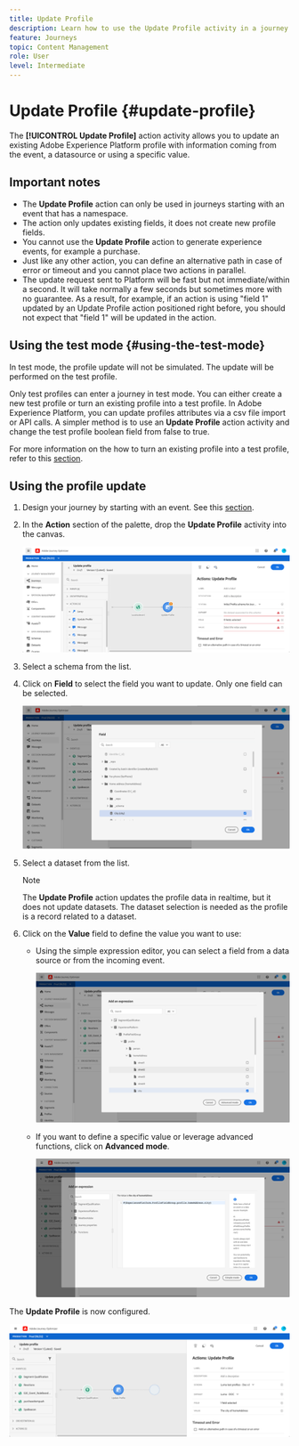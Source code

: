 ```yaml
---
title: Update Profile
description: Learn how to use the Update Profile activity in a journey
feature: Journeys
topic: Content Management
role: User
level: Intermediate
---
```

# Update Profile {#update-profile}

The **[!UICONTROL Update Profile]** action activity allows you to update an existing Adobe Experience Platform profile with information coming from the event, a datasource or using a specific value.

## Important notes

* The **Update Profile** action can only be used in journeys starting with an event that has a namespace.
* The action only updates existing fields, it does not create new profile fields.
* You cannot use the **Update Profile** action to generate experience events, for example a purchase.
* Just like any other action, you can define an alternative path in case of error or timeout and you cannot place two actions in parallel.
* The update request sent to Platform will be fast but not immediate/within a second. It will take normally a few seconds but sometimes more with no guarantee. As a result, for example, if an action is using "field 1" updated by an Update Profile action positioned right before, you should not expect that "field 1" will be updated in the action.

## Using the test mode {#using-the-test-mode}

In test mode, the profile update will not be simulated. The update will be performed on the test profile. 

Only test profiles can enter a journey in test mode. You can either create a new test profile or turn an existing profile into a test profile. In Adobe Experience Platform, you can update profiles attributes via a csv file import or API calls. A simpler method is to use an **Update Profile** action activity and change the test profile boolean field from false to true.

For more information on the how to turn an existing profile into a test profile, refer to this [section](../building-journeys/creating-test-profiles.md#create-test-profiles-csv).

## Using the profile update

1. Design your journey by starting with an event. See this [section](../building-journeys/journey.md).

1. In the **Action** section of the palette, drop the **Update Profile** activity into the canvas.

   ![](../assets/profileupdate0.png)

1. Select a schema from the list.

1. Click on **Field** to select the field you want to update. Only one field can be selected.

   ![](../assets/profileupdate2.png)

1. Select a dataset from the list. 

   >[!NOTE]
   >
   >The **Update Profile** action updates the profile data in realtime, but it does not update datasets. The dataset selection is needed as the profile is a record related to a dataset.

1. Click on the **Value** field to define the value you want to use:

   * Using the simple expression editor, you can select a field from a data source or from the incoming event.

      ![](../assets/profileupdate4.png)

   * If you want to define a specific value or leverage advanced functions, click on **Advanced mode**.

      ![](../assets/profileupdate3.png)

The **Update Profile** is now configured.

![](../assets/profileupdate1.png)
